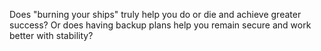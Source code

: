 
Does "burning your ships" truly help you do or die and achieve greater success? Or does having backup plans help you remain secure and work better with stability?